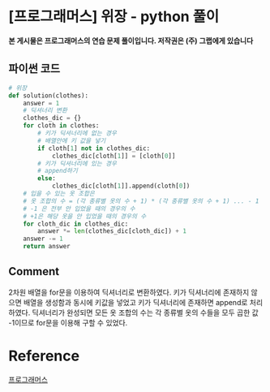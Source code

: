 




# [프로그래머스] 위장 - python 풀이

**본 게시물은 프로그래머스의 연습 문제 풀이입니다. 저작권은 (주) 그랩에게 있습니다**

## 파이썬 코드

```python
# 위장
def solution(clothes):
    answer = 1
    # 딕셔너리 변환
    clothes_dic = {}
    for cloth in clothes:
        # 키가 딕셔너리에 없는 경우
        # 배열안에 키 값을 넣기
        if cloth[1] not in clothes_dic:
            clothes_dic[cloth[1]] = [cloth[0]]
        # 키가 딕셔너리에 있는 경우
        # append하기
        else:
            clothes_dic[cloth[1]].append(cloth[0])
    # 입을 수 있는 옷 조합은
    # 옷 조합의 수 = (각 종류별 옷의 수 + 1) * (각 종류별 옷의 수 + 1) ... - 1
    # -1 은 전부 안 입었을 때의 경우의 수
    # +1은 해당 옷을 안 입었을 때의 경우의 수
    for cloth_dic in clothes_dic:
        answer *= len(clothes_dic[cloth_dic]) + 1
    answer -= 1
    return answer

```



## Comment

2차원 배열을 for문을 이용하여 딕셔너리로 변환하였다. 키가 딕셔너리에 존재하지 않으면 배열을 생성함과 동시에 키값을 넣었고 키가 딕셔너리에 존재하면 append로 처리하였다. 딕셔너리가 완성되면 모든 옷 조합의 수는 각 종류별 옷의 수들을 모두 곱한 값 -1이므로 for문을 이용해 구할 수 있었다.

# Reference

[프로그래머스](https://programmers.co.kr)

